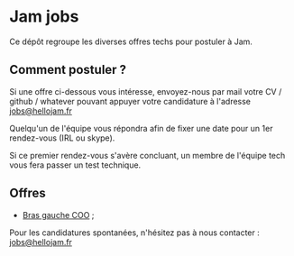 # Jam jobs

Ce dépôt regroupe les diverses offres techs pour postuler à Jam.

## Comment postuler ?

Si une offre ci-dessous vous intéresse, envoyez-nous par mail votre CV / github
/ whatever pouvant appuyer votre candidature à l'adresse [jobs@hellojam.fr](mailto:jobs@hellojam.fr)

Quelqu'un de l'équipe vous répondra afin de fixer une date pour un 1er rendez-vous (IRL
ou skype).

Si ce premier rendez-vous s'avère concluant, un membre de l'équipe tech vous
fera passer un test technique.

## Offres

* [Bras gauche COO](offres/bras-gauche-coo.md) ;

Pour les candidatures spontanées, n'hésitez pas à nous contacter :
[jobs@hellojam.fr](mailto:jobs@hellojam.fr)

